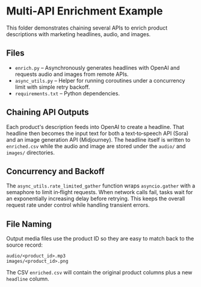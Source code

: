 # Multi-API Enrichment Example

This folder demonstrates chaining several APIs to enrich product descriptions with marketing headlines, audio, and images.

## Files

- `enrich.py` – Asynchronously generates headlines with OpenAI and requests audio and images from remote APIs.
- `async_utils.py` – Helper for running coroutines under a concurrency limit with simple retry backoff.
- `requirements.txt` – Python dependencies.

## Chaining API Outputs

Each product's description feeds into OpenAI to create a headline. That headline then becomes the input text for both a text‑to‑speech API (Sora) and an image generation API (Midjourney). The headline itself is written to `enriched.csv` while the audio and image are stored under the `audio/` and `images/` directories.

## Concurrency and Backoff

The `async_utils.rate_limited_gather` function wraps `asyncio.gather` with a semaphore to limit in‑flight requests. When network calls fail, tasks wait for an exponentially increasing delay before retrying. This keeps the overall request rate under control while handling transient errors.

## File Naming

Output media files use the product ID so they are easy to match back to the source record:

```
audio/<product_id>.mp3
images/<product_id>.png
```

The CSV `enriched.csv` will contain the original product columns plus a new `headline` column.
